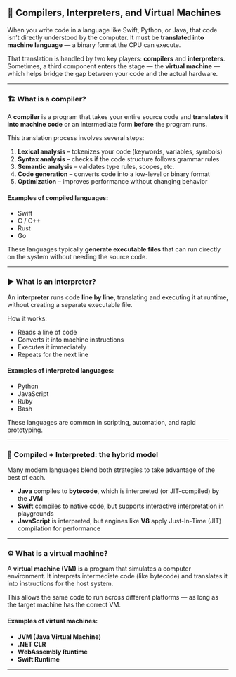 ## 🧾 Compilers, Interpreters, and Virtual Machines

When you write code in a language like Swift, Python, or Java, that code isn’t directly understood by the computer. It must be **translated into machine language** — a binary format the CPU can execute.

That translation is handled by two key players: **compilers** and **interpreters**. Sometimes, a third component enters the stage — the **virtual machine** — which helps bridge the gap between your code and the actual hardware.

---

### 🏗️ What is a compiler?

A **compiler** is a program that takes your entire source code and **translates it into machine code** or an intermediate form **before** the program runs.

This translation process involves several steps:

1. **Lexical analysis** – tokenizes your code (keywords, variables, symbols)  
2. **Syntax analysis** – checks if the code structure follows grammar rules  
3. **Semantic analysis** – validates type rules, scopes, etc.  
4. **Code generation** – converts code into a low-level or binary format  
5. **Optimization** – improves performance without changing behavior

#### Examples of compiled languages:
- Swift  
- C / C++  
- Rust  
- Go

These languages typically **generate executable files** that can run directly on the system without needing the source code.

---

### ▶️ What is an interpreter?

An **interpreter** runs code **line by line**, translating and executing it at runtime, without creating a separate executable file.

How it works:

- Reads a line of code  
- Converts it into machine instructions  
- Executes it immediately  
- Repeats for the next line

#### Examples of interpreted languages:
- Python  
- JavaScript  
- Ruby  
- Bash

These languages are common in scripting, automation, and rapid prototyping.

---

### 🔁 Compiled + Interpreted: the hybrid model

Many modern languages blend both strategies to take advantage of the best of each.

- **Java** compiles to **bytecode**, which is interpreted (or JIT-compiled) by the **JVM**  
- **Swift** compiles to native code, but supports interactive interpretation in playgrounds  
- **JavaScript** is interpreted, but engines like **V8** apply Just-In-Time (JIT) compilation for performance

---

### ⚙️ What is a virtual machine?

A **virtual machine (VM)** is a program that simulates a computer environment. It interprets intermediate code (like bytecode) and translates it into instructions for the host system.

This allows the same code to run across different platforms — as long as the target machine has the correct VM.

#### Examples of virtual machines:
- **JVM (Java Virtual Machine)**  
- **.NET CLR**  
- **WebAssembly Runtime**  
- **Swift Runtime**

---
